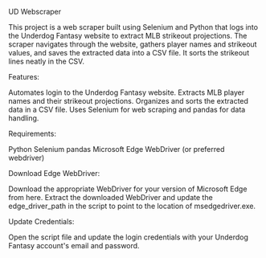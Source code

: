 UD Webscraper

This project is a web scraper built using Selenium and Python that logs into the Underdog Fantasy website to extract MLB strikeout projections. The scraper navigates through the website, gathers player names and strikeout values, and saves the extracted data into a CSV file. It sorts the strikeout lines neatly in the CSV.

Features:

Automates login to the Underdog Fantasy website.
Extracts MLB player names and their strikeout projections.
Organizes and sorts the extracted data in a CSV file.
Uses Selenium for web scraping and pandas for data handling.

Requirements:

Python 
Selenium
pandas
Microsoft Edge WebDriver (or preferred webdriver)

Download Edge WebDriver:

Download the appropriate WebDriver for your version of Microsoft Edge from here.
Extract the downloaded WebDriver and update the edge_driver_path in the script to point to the location of msedgedriver.exe.

Update Credentials:

Open the script file and update the login credentials with your Underdog Fantasy account's email and password.
